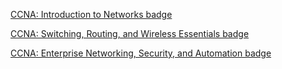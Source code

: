 [CCNA: Introduction to Networks badge](https://www.credly.com/badges/e99abeb2-9c08-4f5d-8d4b-1e4e6e6ce363/public_url)

[CCNA: Switching, Routing, and Wireless Essentials badge](https://www.credly.com/badges/f10f9f2c-7446-472e-a2c9-4379218d5ef7/public_url)

[CCNA: Enterprise Networking, Security, and Automation badge](https://www.credly.com/badges/0654a047-68ce-4164-b114-d2c4d8af3b41/public_url)
